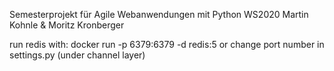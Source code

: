 Semesterprojekt für Agile Webanwendungen mit Python 
WS2020 
Martin Kohnle & Moritz Kronberger

run redis with: docker run -p 6379:6379 -d redis:5
or change port number in settings.py (under channel layer)